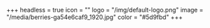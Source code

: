 +++
headless = true
icon = ""
logo = "/img/default-logo.png"
image = "/media/berries-ga54e6caf9_1920.jpg"
color = "#5d9fbd"
+++
